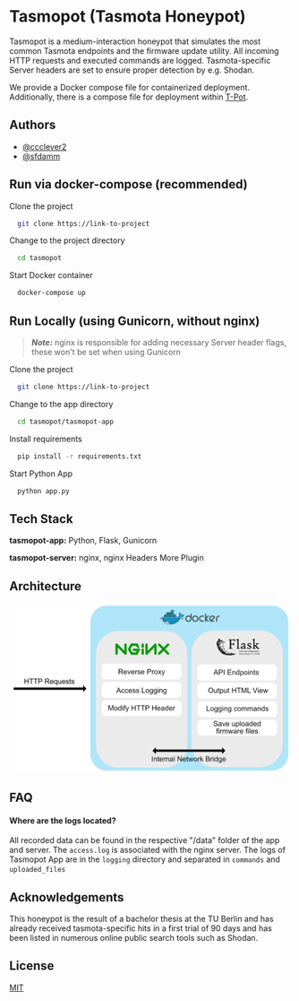# Tasmopot (Tasmota Honeypot)

Tasmopot is a medium-interaction honeypot that simulates the most common Tasmota endpoints and the firmware update utility. All incoming HTTP requests and executed commands are logged. Tasmota-specific Server headers are set to ensure proper detection by e.g. Shodan. 

We provide a Docker compose file for containerized deployment. Additionally, there is a compose file for deployment within [T-Pot](https://github.com/telekom-security/tpotce).

## Authors

- [@ccclever2](https://www.github.com/ccclever2)
- [@sfdamm](https://www.github.com/sfdamm)


## Run via docker-compose (recommended)

Clone the project

```bash
  git clone https://link-to-project
```

Change to the project directory

```bash
  cd tasmopot
```

Start Docker container
```bash
  docker-compose up
```


## Run Locally (using Gunicorn, without nginx)
> **_Note:_** nginx is responsible for adding necessary Server header flags, these won't be set when using Gunicorn

Clone the project

```bash
  git clone https://link-to-project
```

Change to the app directory

```bash
  cd tasmopot/tasmopot-app
```

Install requirements
```bash
  pip install -r requirements.txt
```

Start Python App
```bash
  python app.py
```


## Tech Stack

**tasmopot-app:** Python, Flask, Gunicorn

**tasmopot-server:** nginx, nginx Headers More Plugin


## Architecture

![Tasmopot Architecture](tasmopot_architecture.png)


## FAQ

#### Where are the logs located?

All recorded data can be found in the respective "/data" folder of the app and server. The `access.log` is associated with the nginx server. The logs of Tasmopot App are in the `logging` directory and separated in `commands` and `uploaded_files`



## Acknowledgements

This honeypot is the result of a bachelor thesis at the TU Berlin and has already received tasmota-specific hits in a first trial of 90 days and has been listed in numerous online public search tools such as Shodan.

## License

[MIT](https://choosealicense.com/licenses/mit/)


